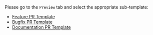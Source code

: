 Please go to the `Preview` tab and select the appropriate sub-template:

* [Feature PR Template](?expand=1&template=pr__feature.md)
* [Bugfix PR Template](?expand=1&template=pr__bugfix.md)
* [Documentation PR Template](?expand=1&template=pr__doc.md)
